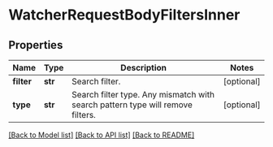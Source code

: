 # WatcherRequestBodyFiltersInner


## Properties
Name | Type | Description | Notes
------------ | ------------- | ------------- | -------------
**filter** | **str** | Search filter. | [optional] 
**type** | **str** | Search filter type. Any mismatch with search pattern type will remove filters. | [optional] 

[[Back to Model list]](../README.md#documentation-for-models) [[Back to API list]](../README.md#documentation-for-api-endpoints) [[Back to README]](../README.md)


